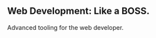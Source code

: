 Web Development: Like a BOSS.
-----------------------------

Advanced tooling for the web developer.